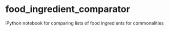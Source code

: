 # food_ingredient_comparator
iPython notebook for comparing lists of food ingredients for commonalities
